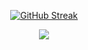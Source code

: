 <p align="center">
  <a href="https://git.io/streak-stats">
    <img src="https://streak-stats.demolab.com?user=IB-12&theme=prussian" alt="GitHub Streak">
  </a>
</p>



<div align="center">
  <img src="https://profile-counter.glitch.me/IB-12/count.svg?"  />
</div>

